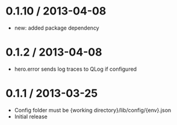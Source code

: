 0.1.10 / 2013-04-08
===================

  * new: added package dependency

0.1.2 / 2013-04-08
==================

  * hero.error sends log traces to QLog if configured

0.1.1 / 2013-03-25
==================

  * Config folder must be {working directory}/lib/config/{env}.json
  * Initial release
